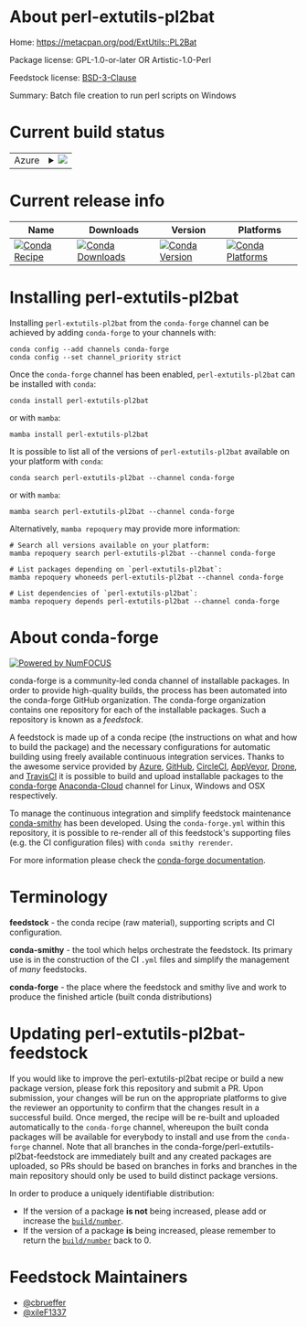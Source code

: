 About perl-extutils-pl2bat
==========================

Home: https://metacpan.org/pod/ExtUtils::PL2Bat

Package license: GPL-1.0-or-later OR Artistic-1.0-Perl

Feedstock license: [BSD-3-Clause](https://github.com/conda-forge/perl-extutils-pl2bat-feedstock/blob/main/LICENSE.txt)

Summary: Batch file creation to run perl scripts on Windows

Current build status
====================


<table>
    
  <tr>
    <td>Azure</td>
    <td>
      <details>
        <summary>
          <a href="https://dev.azure.com/conda-forge/feedstock-builds/_build/latest?definitionId=17945&branchName=main">
            <img src="https://dev.azure.com/conda-forge/feedstock-builds/_apis/build/status/perl-extutils-pl2bat-feedstock?branchName=main">
          </a>
        </summary>
        <table>
          <thead><tr><th>Variant</th><th>Status</th></tr></thead>
          <tbody><tr>
              <td>linux_64</td>
              <td>
                <a href="https://dev.azure.com/conda-forge/feedstock-builds/_build/latest?definitionId=17945&branchName=main">
                  <img src="https://dev.azure.com/conda-forge/feedstock-builds/_apis/build/status/perl-extutils-pl2bat-feedstock?branchName=main&jobName=linux&configuration=linux%20linux_64_" alt="variant">
                </a>
              </td>
            </tr><tr>
              <td>osx_64</td>
              <td>
                <a href="https://dev.azure.com/conda-forge/feedstock-builds/_build/latest?definitionId=17945&branchName=main">
                  <img src="https://dev.azure.com/conda-forge/feedstock-builds/_apis/build/status/perl-extutils-pl2bat-feedstock?branchName=main&jobName=osx&configuration=osx%20osx_64_" alt="variant">
                </a>
              </td>
            </tr>
          </tbody>
        </table>
      </details>
    </td>
  </tr>
</table>

Current release info
====================

| Name | Downloads | Version | Platforms |
| --- | --- | --- | --- |
| [![Conda Recipe](https://img.shields.io/badge/recipe-perl--extutils--pl2bat-green.svg)](https://anaconda.org/conda-forge/perl-extutils-pl2bat) | [![Conda Downloads](https://img.shields.io/conda/dn/conda-forge/perl-extutils-pl2bat.svg)](https://anaconda.org/conda-forge/perl-extutils-pl2bat) | [![Conda Version](https://img.shields.io/conda/vn/conda-forge/perl-extutils-pl2bat.svg)](https://anaconda.org/conda-forge/perl-extutils-pl2bat) | [![Conda Platforms](https://img.shields.io/conda/pn/conda-forge/perl-extutils-pl2bat.svg)](https://anaconda.org/conda-forge/perl-extutils-pl2bat) |

Installing perl-extutils-pl2bat
===============================

Installing `perl-extutils-pl2bat` from the `conda-forge` channel can be achieved by adding `conda-forge` to your channels with:

```
conda config --add channels conda-forge
conda config --set channel_priority strict
```

Once the `conda-forge` channel has been enabled, `perl-extutils-pl2bat` can be installed with `conda`:

```
conda install perl-extutils-pl2bat
```

or with `mamba`:

```
mamba install perl-extutils-pl2bat
```

It is possible to list all of the versions of `perl-extutils-pl2bat` available on your platform with `conda`:

```
conda search perl-extutils-pl2bat --channel conda-forge
```

or with `mamba`:

```
mamba search perl-extutils-pl2bat --channel conda-forge
```

Alternatively, `mamba repoquery` may provide more information:

```
# Search all versions available on your platform:
mamba repoquery search perl-extutils-pl2bat --channel conda-forge

# List packages depending on `perl-extutils-pl2bat`:
mamba repoquery whoneeds perl-extutils-pl2bat --channel conda-forge

# List dependencies of `perl-extutils-pl2bat`:
mamba repoquery depends perl-extutils-pl2bat --channel conda-forge
```


About conda-forge
=================

[![Powered by
NumFOCUS](https://img.shields.io/badge/powered%20by-NumFOCUS-orange.svg?style=flat&colorA=E1523D&colorB=007D8A)](https://numfocus.org)

conda-forge is a community-led conda channel of installable packages.
In order to provide high-quality builds, the process has been automated into the
conda-forge GitHub organization. The conda-forge organization contains one repository
for each of the installable packages. Such a repository is known as a *feedstock*.

A feedstock is made up of a conda recipe (the instructions on what and how to build
the package) and the necessary configurations for automatic building using freely
available continuous integration services. Thanks to the awesome service provided by
[Azure](https://azure.microsoft.com/en-us/services/devops/), [GitHub](https://github.com/),
[CircleCI](https://circleci.com/), [AppVeyor](https://www.appveyor.com/),
[Drone](https://cloud.drone.io/welcome), and [TravisCI](https://travis-ci.com/)
it is possible to build and upload installable packages to the
[conda-forge](https://anaconda.org/conda-forge) [Anaconda-Cloud](https://anaconda.org/)
channel for Linux, Windows and OSX respectively.

To manage the continuous integration and simplify feedstock maintenance
[conda-smithy](https://github.com/conda-forge/conda-smithy) has been developed.
Using the ``conda-forge.yml`` within this repository, it is possible to re-render all of
this feedstock's supporting files (e.g. the CI configuration files) with ``conda smithy rerender``.

For more information please check the [conda-forge documentation](https://conda-forge.org/docs/).

Terminology
===========

**feedstock** - the conda recipe (raw material), supporting scripts and CI configuration.

**conda-smithy** - the tool which helps orchestrate the feedstock.
                   Its primary use is in the construction of the CI ``.yml`` files
                   and simplify the management of *many* feedstocks.

**conda-forge** - the place where the feedstock and smithy live and work to
                  produce the finished article (built conda distributions)


Updating perl-extutils-pl2bat-feedstock
=======================================

If you would like to improve the perl-extutils-pl2bat recipe or build a new
package version, please fork this repository and submit a PR. Upon submission,
your changes will be run on the appropriate platforms to give the reviewer an
opportunity to confirm that the changes result in a successful build. Once
merged, the recipe will be re-built and uploaded automatically to the
`conda-forge` channel, whereupon the built conda packages will be available for
everybody to install and use from the `conda-forge` channel.
Note that all branches in the conda-forge/perl-extutils-pl2bat-feedstock are
immediately built and any created packages are uploaded, so PRs should be based
on branches in forks and branches in the main repository should only be used to
build distinct package versions.

In order to produce a uniquely identifiable distribution:
 * If the version of a package **is not** being increased, please add or increase
   the [``build/number``](https://docs.conda.io/projects/conda-build/en/latest/resources/define-metadata.html#build-number-and-string).
 * If the version of a package **is** being increased, please remember to return
   the [``build/number``](https://docs.conda.io/projects/conda-build/en/latest/resources/define-metadata.html#build-number-and-string)
   back to 0.

Feedstock Maintainers
=====================

* [@cbrueffer](https://github.com/cbrueffer/)
* [@xileF1337](https://github.com/xileF1337/)

